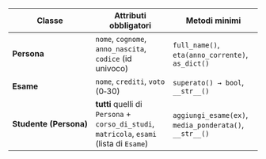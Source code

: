 | Classe                 | Attributi obbligatori                                                                     | Metodi minimi                                          |
| ---------------------- | ----------------------------------------------------------------------------------------- | ------------------------------------------------------ |
| **Persona**            | `nome`, `cognome`, `anno_nascita`, `codice` (id univoco)                                  | `full_name()`, `eta(anno_corrente)`, `as_dict()`       |
| **Esame**              | `nome`, `crediti`, `voto` (0‑30)                                                          | `superato() → bool`, `__str__()`                       |
| **Studente (Persona)** | **tutti** quelli di `Persona` + `corso_di_studi`, `matricola`, `esami` (lista di `Esame`) | `aggiungi_esame(ex)`, `media_ponderata()`, `__str__()` |
